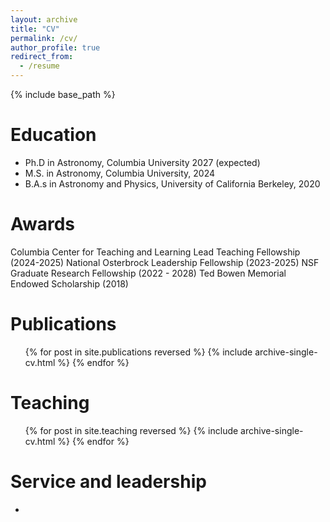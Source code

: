 ```yaml
---
layout: archive
title: "CV"
permalink: /cv/
author_profile: true
redirect_from:
  - /resume
---
```


{% include base_path %}

Education
======
* Ph.D in Astronomy, Columbia University 2027 (expected)
* M.S. in Astronomy, Columbia University, 2024
* B.A.s in Astronomy and Physics, University of California Berkeley, 2020

Awards
======
Columbia Center for Teaching and Learning Lead Teaching Fellowship (2024-2025)
National Osterbrock Leadership Fellowship (2023-2025)
NSF Graduate Research Fellowship (2022 - 2028)
Ted Bowen Memorial Endowed Scholarship (2018)
  
<!-- Skills
======
* Python, unix/linux/bash
* Skill 2
  * Sub-skill 2.1
  * Sub-skill 2.2
  * Sub-skill 2.3
* Skill 3 -->

Publications
======
  <ul>{% for post in site.publications reversed %}
    {% include archive-single-cv.html %}
  {% endfor %}</ul>
  
<!-- Talks
======
  <ul>{% for post in site.talks reversed %}
    {% include archive-single-talk-cv.html  %}
  {% endfor %}</ul> -->
  
Teaching
======
  <ul>{% for post in site.teaching reversed %}
    {% include archive-single-cv.html %}
  {% endfor %}</ul>
  
Service and leadership
======
* 
